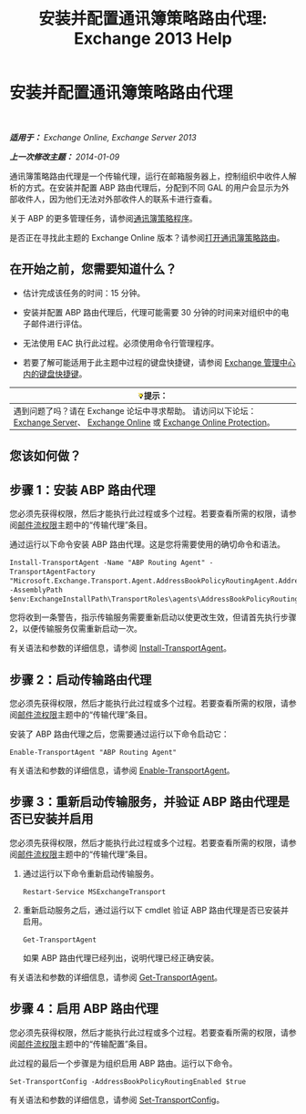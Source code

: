 ﻿---
title: '安装并配置通讯簿策略路由代理: Exchange 2013 Help'
TOCTitle: 安装并配置通讯簿策略路由代理
ms:assetid: 20e8a43d-4508-4388-a2c9-aa3073593cc2
ms:mtpsurl: https://technet.microsoft.com/zh-cn/library/JJ907308(v=EXCHG.150)
ms:contentKeyID: 51408207
ms.date: 01/11/2018
mtps_version: v=EXCHG.150
ms.translationtype: HT
---

# 安装并配置通讯簿策略路由代理

 

_**适用于：** Exchange Online, Exchange Server 2013_

_**上一次修改主题：** 2014-01-09_

通讯簿策略路由代理是一个传输代理，运行在邮箱服务器上，控制组织中收件人解析的方式。在安装并配置 ABP 路由代理后，分配到不同 GAL 的用户会显示为外部收件人，因为他们无法对外部收件人的联系卡进行查看。

关于 ABP 的更多管理任务，请参阅[通讯簿策略程序](address-book-policy-procedures-exchange-2013-help.md)。

是否正在寻找此主题的 Exchange Online 版本？请参阅[打开通讯簿策略路由](https://technet.microsoft.com/zh-cn/library/jj891095\(v=exchg.150\))。

## 在开始之前，您需要知道什么？

  - 估计完成该任务的时间：15 分钟。

  - 安装并配置 ABP 路由代理后，代理可能需要 30 分钟的时间来对组织中的电子邮件进行评估。

  - 无法使用 EAC 执行此过程。必须使用命令行管理程序。

  - 若要了解可能适用于此主题中过程的键盘快捷键，请参阅 [Exchange 管理中心内的键盘快捷键](keyboard-shortcuts-in-the-exchange-admin-center-exchange-online-protection-help.md)。

<table>
<thead>
<tr class="header">
<th><img src="images/Bb124558.tip(EXCHG.150).gif" title="提示" alt="提示" />提示：</th>
</tr>
</thead>
<tbody>
<tr class="odd">
<td>遇到问题了吗？请在 Exchange 论坛中寻求帮助。 请访问以下论坛：<a href="https://go.microsoft.com/fwlink/p/?linkid=60612">Exchange Server</a>、 <a href="https://go.microsoft.com/fwlink/p/?linkid=267542">Exchange Online</a> 或 <a href="https://go.microsoft.com/fwlink/p/?linkid=285351">Exchange Online Protection</a>。</td>
</tr>
</tbody>
</table>


## 您该如何做？

## 步骤 1：安装 ABP 路由代理

您必须先获得权限，然后才能执行此过程或多个过程。若要查看所需的权限，请参阅[邮件流权限](mail-flow-permissions-exchange-2013-help.md)主题中的“传输代理”条目。

通过运行以下命令安装 ABP 路由代理。这是您将需要使用的确切命令和语法。

    Install-TransportAgent -Name "ABP Routing Agent" -TransportAgentFactory "Microsoft.Exchange.Transport.Agent.AddressBookPolicyRoutingAgent.AddressBookPolicyRoutingAgentFactory" -AssemblyPath $env:ExchangeInstallPath\TransportRoles\agents\AddressBookPolicyRoutingAgent\Microsoft.Exchange.Transport.Agent.AddressBookPolicyRoutingAgent.dll

您将收到一条警告，指示传输服务需要重新启动以使更改生效，但请首先执行步骤 2，以便传输服务仅需重新启动一次。

有关语法和参数的详细信息，请参阅 [Install-TransportAgent](https://technet.microsoft.com/zh-cn/library/aa997998\(v=exchg.150\))。

## 步骤 2：启动传输路由代理

您必须先获得权限，然后才能执行此过程或多个过程。若要查看所需的权限，请参阅[邮件流权限](mail-flow-permissions-exchange-2013-help.md)主题中的“传输代理”条目。

安装了 ABP 路由代理之后，您需要通过运行以下命令启动它：

    Enable-TransportAgent "ABP Routing Agent"

有关语法和参数的详细信息，请参阅 [Enable-TransportAgent](https://technet.microsoft.com/zh-cn/library/bb124921\(v=exchg.150\))。

## 步骤 3：重新启动传输服务，并验证 ABP 路由代理是否已安装并启用

您必须先获得权限，然后才能执行此过程或多个过程。若要查看所需的权限，请参阅[邮件流权限](mail-flow-permissions-exchange-2013-help.md)主题中的“传输代理”条目。

1.  通过运行以下命令重新启动传输服务。
    
        Restart-Service MSExchangeTransport

2.  重新启动服务之后，通过运行以下 cmdlet 验证 ABP 路由代理是否已安装并启用。
    
        Get-TransportAgent
    
    如果 ABP 路由代理已经列出，说明代理已经正确安装。

有关语法和参数的详细信息，请参阅 [Get-TransportAgent](https://technet.microsoft.com/zh-cn/library/bb123536\(v=exchg.150\))。

## 步骤 4：启用 ABP 路由代理

您必须先获得权限，然后才能执行此过程或多个过程。若要查看所需的权限，请参阅[邮件流权限](mail-flow-permissions-exchange-2013-help.md)主题中的“传输配置”条目。

此过程的最后一个步骤是为组织启用 ABP 路由。运行以下命令。

    Set-TransportConfig -AddressBookPolicyRoutingEnabled $true

有关语法和参数的详细信息，请参阅 [Set-TransportConfig](https://technet.microsoft.com/zh-cn/library/bb124151\(v=exchg.150\))。

